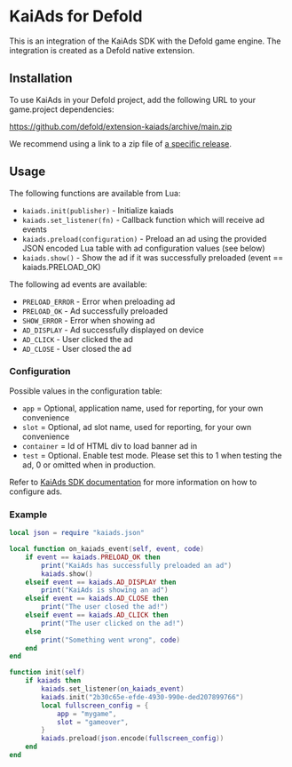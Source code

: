 # KaiAds for Defold
This is an integration of the KaiAds SDK with the Defold game engine. The integration is created as a Defold native extension.

## Installation
To use KaiAds in your Defold project, add the following URL to your game.project dependencies:

https://github.com/defold/extension-kaiads/archive/main.zip

We recommend using a link to a zip file of [a specific release](https://github.com/refold/extension-kaiads/releases).

## Usage
The following functions are available from Lua:

* `kaiads.init(publisher)` - Initialize kaiads 
* `kaiads.set_listener(fn)` - Callback function which will receive ad events
* `kaiads.preload(configuration)` - Preload an ad using the provided JSON encoded Lua table with ad configuration values (see below)
* `kaiads.show()` - Show the ad if it was successfully preloaded (event == kaiads.PRELOAD_OK)

The following ad events are available:

* `PRELOAD_ERROR` - Error when preloading ad
* `PRELOAD_OK` - Ad successfully preloaded
* `SHOW_ERROR` - Error when showing ad
* `AD_DISPLAY` - Ad successfully displayed on device
* `AD_CLICK` - User clicked the ad
* `AD_CLOSE` - User closed the ad

### Configuration
Possible values in the configuration table:

* `app` = Optional, application name, used for reporting, for your own convenience
* `slot` = Optional, ad slot name, used for reporting, for your own convenience
* `container` = Id of HTML div to load banner ad in
* `test` = Optional. Enable test mode. Please set this to 1 when testing the ad, 0 or omitted when in production.

Refer to [KaiAds SDK documentation](https://www.kaiads.com/publishers/sdk.html) for more information on how to configure ads.

### Example
```Lua
local json = require "kaiads.json"

local function on_kaiads_event(self, event, code)
	if event == kaiads.PRELOAD_OK then
		print("KaiAds has successfully preloaded an ad")
		kaiads.show()
	elseif event == kaiads.AD_DISPLAY then
		print("KaiAds is showing an ad")
	elseif event == kaiads.AD_CLOSE then
		print("The user closed the ad!")
	elseif event == kaiads.AD_CLICK then
		print("The user clicked on the ad!")
	else
		print("Something went wrong", code)
	end
end

function init(self)
	if kaiads then
		kaiads.set_listener(on_kaiads_event)
		kaiads.init("2b30c65e-efde-4930-990e-ded207899766")
		local fullscreen_config = {
			app = "mygame",
			slot = "gameover",
		}
		kaiads.preload(json.encode(fullscreen_config))
	end
end
```
